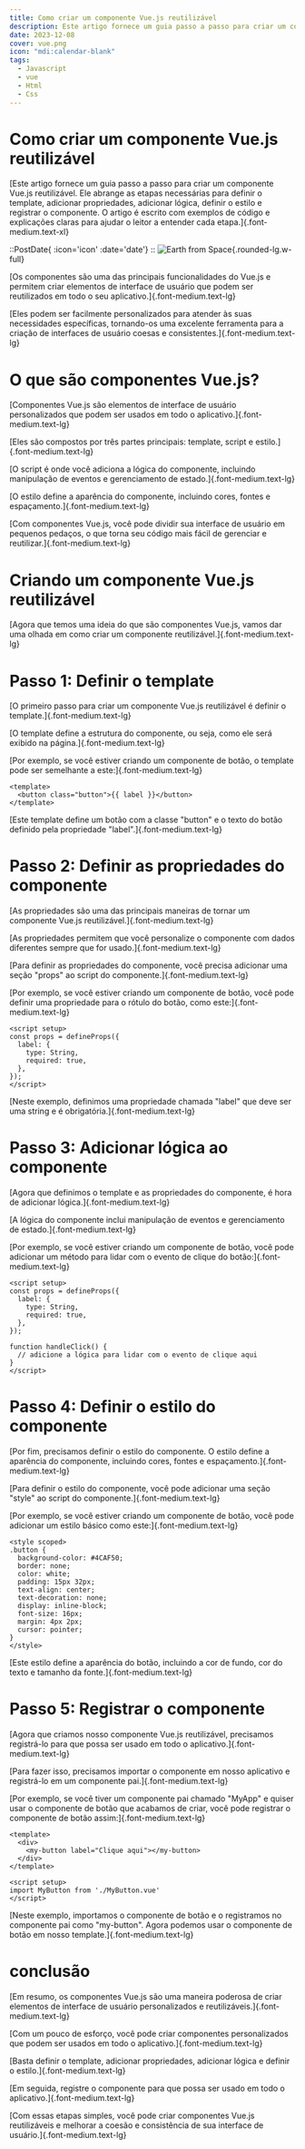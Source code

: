 ```yaml
---
title: Como criar um componente Vue.js reutilizável
description: Este artigo fornece um guia passo a passo para criar um componente Vue.js reutilizável. Ele abrange as etapas necessárias para definir o template, adicionar propriedades, adicionar lógica, definir o estilo e registrar o componente. O artigo é escrito com exemplos de código e explicações claras para ajudar o leitor a entender cada etapa.
date: 2023-12-08
cover: vue.png
icon: "mdi:calendar-blank"
tags:
  - Javascript
  - vue
  - Html
  - Css
---
```


# Como criar um componente Vue.js reutilizável

[Este artigo fornece um guia passo a passo para criar um componente Vue.js reutilizável. Ele abrange as etapas necessárias para definir o template, adicionar propriedades, adicionar lógica, definir o estilo e registrar o componente. O artigo é escrito com exemplos de código e explicações claras para ajudar o leitor a entender cada etapa.]{.font-medium.text-xl}

::PostDate{ :icon='icon' :date='date'}
::
![Earth from Space](/images/blog/vue.png){.rounded-lg.w-full}

[Os componentes são uma das principais funcionalidades do Vue.js e permitem criar elementos de interface de usuário que podem ser reutilizados em todo o seu aplicativo.]{.font-medium.text-lg}

[Eles podem ser facilmente personalizados para atender às suas necessidades específicas, tornando-os uma excelente ferramenta para a criação de interfaces de usuário coesas e consistentes.]{.font-medium.text-lg}

# O que são componentes Vue.js?

[Componentes Vue.js são elementos de interface de usuário personalizados que podem ser usados ​​em todo o aplicativo.]{.font-medium.text-lg}

[Eles são compostos por três partes principais: template, script e estilo.]{.font-medium.text-lg}

[O script é onde você adiciona a lógica do componente, incluindo manipulação de eventos e gerenciamento de estado.]{.font-medium.text-lg}

[O estilo define a aparência do componente, incluindo cores, fontes e espaçamento.]{.font-medium.text-lg}

[Com componentes Vue.js, você pode dividir sua interface de usuário em pequenos pedaços, o que torna seu código mais fácil de gerenciar e reutilizar.]{.font-medium.text-lg}

# Criando um componente Vue.js reutilizável

[Agora que temos uma ideia do que são componentes Vue.js, vamos dar uma olhada em como criar um componente reutilizável.]{.font-medium.text-lg}

# Passo 1: Definir o template

[O primeiro passo para criar um componente Vue.js reutilizável é definir o template.]{.font-medium.text-lg}

[O template define a estrutura do componente, ou seja, como ele será exibido na página.]{.font-medium.text-lg}

[Por exemplo, se você estiver criando um componente de botão, o template pode ser semelhante a este:]{.font-medium.text-lg}

```vue
<template>
  <button class="button">{{ label }}</button>
</template>
```

[Este template define um botão com a classe "button" e o texto do botão definido pela propriedade "label".]{.font-medium.text-lg}

# Passo 2: Definir as propriedades do componente

[As propriedades são uma das principais maneiras de tornar um componente Vue.js reutilizável.]{.font-medium.text-lg}

[As propriedades permitem que você personalize o componente com dados diferentes sempre que for usado.]{.font-medium.text-lg}

[Para definir as propriedades do componente, você precisa adicionar uma seção "props" ao script do componente.]{.font-medium.text-lg}

[Por exemplo, se você estiver criando um componente de botão, você pode definir uma propriedade para o rótulo do botão, como este:]{.font-medium.text-lg}

```vue
<script setup>
const props = defineProps({
  label: {
    type: String,
    required: true,
  },
});
</script>
```

[Neste exemplo, definimos uma propriedade chamada "label" que deve ser uma string e é obrigatória.]{.font-medium.text-lg}

# Passo 3: Adicionar lógica ao componente

[Agora que definimos o template e as propriedades do componente, é hora de adicionar lógica.]{.font-medium.text-lg}

[A lógica do componente inclui manipulação de eventos e gerenciamento de estado.]{.font-medium.text-lg}

[Por exemplo, se você estiver criando um componente de botão, você pode adicionar um método para lidar com o evento de clique do botão:]{.font-medium.text-lg}

```vue
<script setup>
const props = defineProps({
  label: {
    type: String,
    required: true,
  },
});

function handleClick() {
  // adicione a lógica para lidar com o evento de clique aqui
}
</script>
```

# Passo 4: Definir o estilo do componente

[Por fim, precisamos definir o estilo do componente. O estilo define a aparência do componente, incluindo cores, fontes e espaçamento.]{.font-medium.text-lg}

[Para definir o estilo do componente, você pode adicionar uma seção "style" ao script do componente.]{.font-medium.text-lg}

[Por exemplo, se você estiver criando um componente de botão, você pode adicionar um estilo básico como este:]{.font-medium.text-lg}

```vue
<style scoped>
.button {
  background-color: #4CAF50;
  border: none;
  color: white;
  padding: 15px 32px;
  text-align: center;
  text-decoration: none;
  display: inline-block;
  font-size: 16px;
  margin: 4px 2px;
  cursor: pointer;
}
</style>
```

[Este estilo define a aparência do botão, incluindo a cor de fundo, cor do texto e tamanho da fonte.]{.font-medium.text-lg}

# Passo 5: Registrar o componente

[Agora que criamos nosso componente Vue.js reutilizável, precisamos registrá-lo para que possa ser usado em todo o aplicativo.]{.font-medium.text-lg}

[Para fazer isso, precisamos importar o componente em nosso aplicativo e registrá-lo em um componente pai.]{.font-medium.text-lg}

[Por exemplo, se você tiver um componente pai chamado "MyApp" e quiser usar o componente de botão que acabamos de criar, você pode registrar o componente de botão assim:]{.font-medium.text-lg}

```vue
<template>
  <div>
    <my-button label="Clique aqui"></my-button>
  </div>
</template>

<script setup>
import MyButton from './MyButton.vue'
</script>
```

[Neste exemplo, importamos o componente de botão e o registramos no componente pai como "my-button". Agora podemos usar o componente de botão em nosso template.]{.font-medium.text-lg}

# conclusão

[Em resumo, os componentes Vue.js são uma maneira poderosa de criar elementos de interface de usuário personalizados e reutilizáveis.]{.font-medium.text-lg}

[Com um pouco de esforço, você pode criar componentes personalizados que podem ser usados ​​em todo o aplicativo.]{.font-medium.text-lg}

[Basta definir o template, adicionar propriedades, adicionar lógica e definir o estilo.]{.font-medium.text-lg}

[Em seguida, registre o componente para que possa ser usado em todo o aplicativo.]{.font-medium.text-lg}

[Com essas etapas simples, você pode criar componentes Vue.js reutilizáveis ​​e melhorar a coesão e consistência de sua interface de usuário.]{.font-medium.text-lg}

